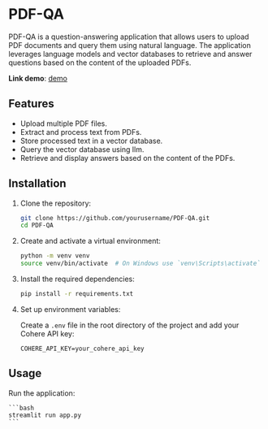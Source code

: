 # PDF-QA

PDF-QA is a question-answering application that allows users to upload PDF documents and query them using natural language. The application leverages language models and vector databases to retrieve and answer questions based on the content of the uploaded PDFs.

**Link demo**: [demo](https://pdf-app-anm2gjckkrhgyxy4fgutcu.streamlit.app/)

## Features

- Upload multiple PDF files.
- Extract and process text from PDFs.
- Store processed text in a vector database.
- Query the vector database using llm.
- Retrieve and display answers based on the content of the PDFs.

## Installation

1. Clone the repository:

    ```bash
    git clone https://github.com/yourusername/PDF-QA.git
    cd PDF-QA
    ```

2. Create and activate a virtual environment:

    ```bash
    python -m venv venv
    source venv/bin/activate  # On Windows use `venv\Scripts\activate`
    ```

3. Install the required dependencies:

    ```bash
    pip install -r requirements.txt
    ```

4. Set up environment variables:

    Create a `.env` file in the root directory of the project and add your Cohere API key:

    ```env
    COHERE_API_KEY=your_cohere_api_key
    ```

## Usage

Run the application:

    ```bash
    streamlit run app.py
    ```
